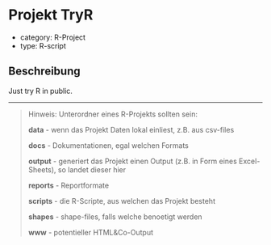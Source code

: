 # Projekt TryR

- category: R-Project
- type: R-script

## Beschreibung
Just try R in public.

---


> Hinweis: Unterordner eines R-Projekts sollten sein:
>
> **data** - wenn das Projekt Daten lokal einliest, z.B. aus csv-files
> 
> **docs** - Dokumentationen, egal welchen Formats
> 
> **output** - generiert das Projekt einen Output (z.B. in Form eines Excel-Sheets), so landet dieser hier
> 
> **reports** - Reportformate
> 
> **scripts** - die R-Scripte, aus welchen das Projekt besteht
> 
> **shapes** - shape-files, falls welche benoetigt werden
> 
> **www** - potentieller HTML&Co-Output


